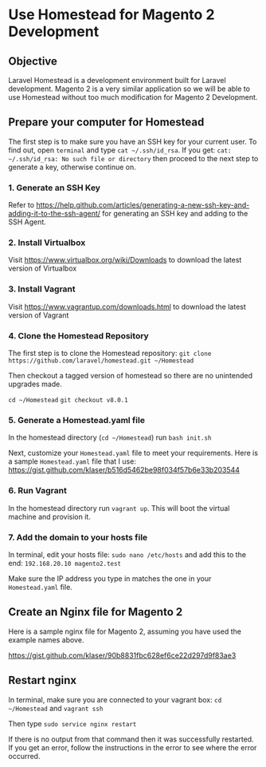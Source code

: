 # Use Homestead for Magento 2 Development
## Objective
Laravel Homestead is a development environment built for Laravel development. Magento 2 is a very similar application so we will be able to use Homestead without too much modification for Magento 2 Development. 

## Prepare your computer for Homestead
The first step is to make sure you have an SSH key for your current user. To find out, open `terminal` and type `cat ~/.ssh/id_rsa`. If you get: `cat: ~/.ssh/id_rsa: No such file or directory` then proceed to the next step to generate a key, otherwise continue on.

### 1. Generate an SSH Key
Refer to https://help.github.com/articles/generating-a-new-ssh-key-and-adding-it-to-the-ssh-agent/ for generating an SSH key and adding to the SSH Agent.

### 2. Install Virtualbox
Visit https://www.virtualbox.org/wiki/Downloads to download the latest version of Virtualbox

### 3. Install Vagrant
Visit https://www.vagrantup.com/downloads.html to download the latest version of Vagrant

### 4. Clone the Homestead Repository
The first step is to clone the Homestead repository:
 `git clone https://github.com/laravel/homestead.git ~/Homestead`

Then checkout a tagged version of homestead so there are no unintended upgrades made.

`cd ~/Homestead`
`git checkout v8.0.1`

### 5. Generate a Homestead.yaml file
In the homestead directory (`cd ~/Homestead`) run `bash init.sh`

Next, customize your `Homestead.yaml` file to meet your requirements. Here is a sample `Homestead.yaml` file that I use: https://gist.github.com/klaser/b516d5462be98f034f57b6e33b203544

### 6. Run Vagrant
In the homestead directory run `vagrant up`. This will boot the virtual machine and provision it. 

### 7. Add the domain to your hosts file
In terminal, edit your hosts file: `sudo nano /etc/hosts` and add this to the end: `192.168.20.10 magento2.test`

Make sure the IP address you type in matches the one in your `Homestead.yaml` file. 

## Create an Nginx file for Magento 2
Here is a sample nginx file for Magento 2, assuming you have used the example names above.

https://gist.github.com/klaser/90b8831fbc628ef6ce22d297d9f83ae3


## Restart nginx
In terminal, make sure you are connected to your vagrant box: `cd ~/Homestead` and `vagrant ssh`

Then type `sudo service nginx restart`

If there is no output from that command then it was successfully restarted. If you get an error, follow the instructions in the error to see where the error occurred. 

